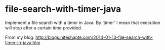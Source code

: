# file-search-with-timer-java
Implement a file search with a timer in Java. By ‘timer’ I mean that execution will stop after a certain time provided.

From my blog: http://blogs.niteshapte.com/2014-01-13-file-search-with-timer-in-java.htm
